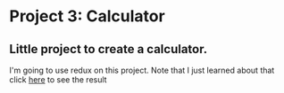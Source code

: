 # Project 3: Calculator

## Little project to create a calculator.

I'm going to use redux on this project. Note that I just learned about that
click [here](https://fe-cc-p3.surge.sh/) to see the result
